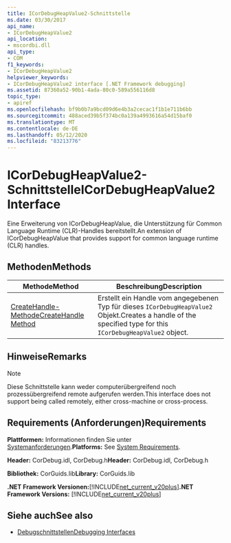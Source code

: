 ```yaml
---
title: ICorDebugHeapValue2-Schnittstelle
ms.date: 03/30/2017
api_name:
- ICorDebugHeapValue2
api_location:
- mscordbi.dll
api_type:
- COM
f1_keywords:
- ICorDebugHeapValue2
helpviewer_keywords:
- ICorDebugHeapValue2 interface [.NET Framework debugging]
ms.assetid: 87360a52-90b1-4ada-80c0-589a556116d8
topic_type:
- apiref
ms.openlocfilehash: bf9b0b7a9bcd09d6e4b3a2cecac1f1b1e711b6bb
ms.sourcegitcommit: 488aced39b5f374bc0a139a4993616a54d15baf0
ms.translationtype: MT
ms.contentlocale: de-DE
ms.lasthandoff: 05/12/2020
ms.locfileid: "83213776"
---
```

# <a name="icordebugheapvalue2-interface"></a><span data-ttu-id="06fb0-102">ICorDebugHeapValue2-Schnittstelle</span><span class="sxs-lookup"><span data-stu-id="06fb0-102">ICorDebugHeapValue2 Interface</span></span>

<span data-ttu-id="06fb0-103">Eine Erweiterung von ICorDebugHeapValue, die Unterstützung für Common Language Runtime (CLR)-Handles bereitstellt.</span><span class="sxs-lookup"><span data-stu-id="06fb0-103">An extension of ICorDebugHeapValue that provides support for common language runtime (CLR) handles.</span></span>  
  
## <a name="methods"></a><span data-ttu-id="06fb0-104">Methoden</span><span class="sxs-lookup"><span data-stu-id="06fb0-104">Methods</span></span>  
  
|<span data-ttu-id="06fb0-105">Methode</span><span class="sxs-lookup"><span data-stu-id="06fb0-105">Method</span></span>|<span data-ttu-id="06fb0-106">Beschreibung</span><span class="sxs-lookup"><span data-stu-id="06fb0-106">Description</span></span>|  
|------------|-----------------|  
|[<span data-ttu-id="06fb0-107">CreateHandle-Methode</span><span class="sxs-lookup"><span data-stu-id="06fb0-107">CreateHandle Method</span></span>](icordebugheapvalue2-createhandle-method.md)|<span data-ttu-id="06fb0-108">Erstellt ein Handle vom angegebenen Typ für dieses `ICorDebugHeapValue2` Objekt.</span><span class="sxs-lookup"><span data-stu-id="06fb0-108">Creates a handle of the specified type for this `ICorDebugHeapValue2` object.</span></span>|  
  
## <a name="remarks"></a><span data-ttu-id="06fb0-109">Hinweise</span><span class="sxs-lookup"><span data-stu-id="06fb0-109">Remarks</span></span>  
  
> [!NOTE]
> <span data-ttu-id="06fb0-110">Diese Schnittstelle kann weder computerübergreifend noch prozessübergreifend remote aufgerufen werden.</span><span class="sxs-lookup"><span data-stu-id="06fb0-110">This interface does not support being called remotely, either cross-machine or cross-process.</span></span>  
  
## <a name="requirements"></a><span data-ttu-id="06fb0-111">Requirements (Anforderungen)</span><span class="sxs-lookup"><span data-stu-id="06fb0-111">Requirements</span></span>  
 <span data-ttu-id="06fb0-112">**Plattformen:** Informationen finden Sie unter [Systemanforderungen](../../get-started/system-requirements.md).</span><span class="sxs-lookup"><span data-stu-id="06fb0-112">**Platforms:** See [System Requirements](../../get-started/system-requirements.md).</span></span>  
  
 <span data-ttu-id="06fb0-113">**Header:** CorDebug.idl, CorDebug.h</span><span class="sxs-lookup"><span data-stu-id="06fb0-113">**Header:** CorDebug.idl, CorDebug.h</span></span>  
  
 <span data-ttu-id="06fb0-114">**Bibliothek:** CorGuids.lib</span><span class="sxs-lookup"><span data-stu-id="06fb0-114">**Library:** CorGuids.lib</span></span>  
  
 <span data-ttu-id="06fb0-115">**.NET Framework Versionen:**[!INCLUDE[net_current_v20plus](../../../../includes/net-current-v20plus-md.md)]</span><span class="sxs-lookup"><span data-stu-id="06fb0-115">**.NET Framework Versions:** [!INCLUDE[net_current_v20plus](../../../../includes/net-current-v20plus-md.md)]</span></span>  
  
## <a name="see-also"></a><span data-ttu-id="06fb0-116">Siehe auch</span><span class="sxs-lookup"><span data-stu-id="06fb0-116">See also</span></span>

- [<span data-ttu-id="06fb0-117">Debugschnittstellen</span><span class="sxs-lookup"><span data-stu-id="06fb0-117">Debugging Interfaces</span></span>](debugging-interfaces.md)
